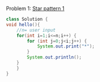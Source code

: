 Problem 1: [Star pattern 1](https://youtu.be/6irHnysGbSI?list=PL7ersPsTyYt2prN058WfA_j3ElgwD1bht)

```java
class Solution {
void hello(){
    //n= user input
    for(int i=1;i<=n;i++) {
        for (int j=0;j<i;j++) {
            System.out.print("*");
        }
        System.out.println();
    }
    }
}
```
